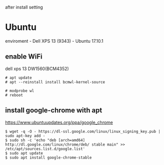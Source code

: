 after install setting
# Ubuntu
enviroment
    - Dell XPS 13 (9343)
    - Ubuntu 17.10.1

## enable WiFi
dell xps 13 DW1560(BCM4352)

```
# apt update
# apt --reinstall install bcmwl-kernel-source

# modprobe wl
# reboot
```

## install google-chrome with apt
https://www.ubuntuupdates.org/ppa/google_chrome

```
$ wget -q -O - https://dl-ssl.google.com/linux/linux_signing_key.pub | sudo apt-key add - 
$ sudo sh -c 'echo "deb [arch=amd64] http://dl.google.com/linux/chrome/deb/ stable main" >> /etc/apt/sources.list.d/google.list'
$ sudo apt update
$ sudo apt install google-chrome-stable
```
